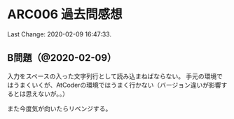 # ARC006 過去問感想

Last Change: 2020-02-09 16:47:33.

## B問題（@2020-02-09）

入力をスペースの入った文字列行として読み込まねばならない。
手元の環境ではうまくいくが、AtCoderの環境ではうまく行かない（バージョン違いが影響するとは思えないが。。）

また今度気が向いたらリベンジする。
